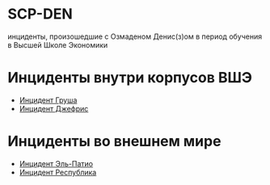 # SCP-DEN
инциденты, произошедшие с Озмаденом Денис(з)ом в период обучения в Высшей Школе Экономики

# Инциденты внутри корпусов ВШЭ
- [Инцидент Груша](insideHSE/Grusha.md)
- [Инцидент Джефрис](insideHSE/Jeffries.md)

# Инциденты во внешнем мире
- [Инцидент Эль-Патио](outsideHSE/Elpatio.md)
- [Инцидент Республика](outsideHSE/Respublica.md)
